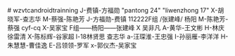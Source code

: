 
﻿# wzvtcandroidtrainning
J-费镇-方福勋
"pantong 24"
"liwenzhong 17"
X-胡晓军-查志华
M-蔡强-陈艳芳 
J-方福勋-费镇
112222F组 /张建峰/ 杨阳
M-陈艳芳-蔡强 cyf-cq
X-吴家宝
F组——杨阳——张建峰
X 吴非凡
A-黄华-王文彬
H-林庆 徐雷清
X-陈标辉-谷家超
l-18林贤思
 查志华
a-汪琛淮-王忠强
I-孙丽雁-李洋洋
H-朱慧慧-曹佳逸
E-吕领领-罗军
x-郭仪杰-吴家宝

